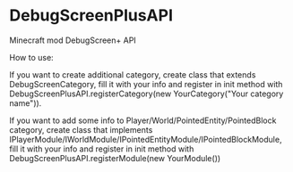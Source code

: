 # DebugScreenPlusAPI
Minecraft mod DebugScreen+ API

How to use:

If you want to create additional category, create class that extends DebugScreenCategory, fill it with your info and register in init method with DebugScreenPlusAPI.registerCategory(new YourCategory("Your category name")).


If you want to add some info to Player/World/PointedEntity/PointedBlock category, create class that implements IPlayerModule/IWorldModule/IPointedEntityModule/IPointedBlockModule, fill it with your info and register in init method with DebugScreenPlusAPI.registerModule(new YourModule())
